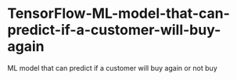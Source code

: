 # TensorFlow-ML-model-that-can-predict-if-a-customer-will-buy-again
ML model that can predict if a customer will buy again or not buy
